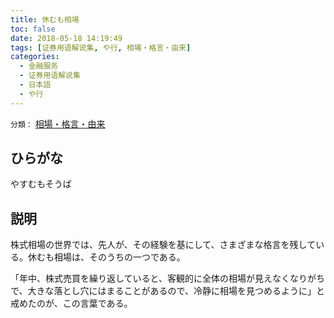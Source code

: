 ```yaml
---
title: 休むも相場
toc: false
date: 2018-05-18 14:19:49
tags: [证券用语解说集, や行, 相場・格言・由来]
categories:
  - 金融服务
  - 证券用语解说集
  - 日本語
  - や行
---
```


`分類：` [相場・格言・由来](/tags/相場・格言・由来/)

## ひらがな

やすむもそうば

## 説明

株式相場の世界では、先人が、その経験を基にして、さまざまな格言を残している。休むも相場は、そのうちの一つである。

「年中、株式売買を繰り返していると、客観的に全体の相場が見えなくなりがちで、大きな落とし穴にはまることがあるので、冷静に相場を見つめるように」と戒めたのが、この言葉である。
